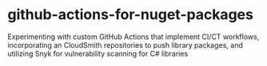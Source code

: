 # github-actions-for-nuget-packages
Experimenting with custom GitHub Actions that implement CI/CT workflows, incorporating an CloudSmith repositories to push library packages, and utilizing Snyk for vulnerability scanning for C# libraries
